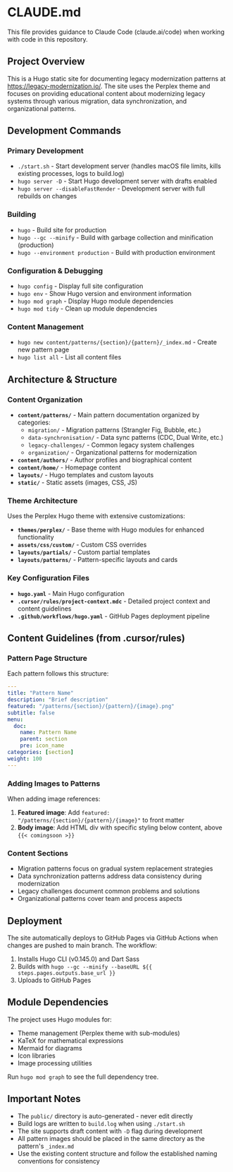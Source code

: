 # CLAUDE.md

This file provides guidance to Claude Code (claude.ai/code) when working with code in this repository.

## Project Overview

This is a Hugo static site for documenting legacy modernization patterns at https://legacy-modernization.io/. The site uses the Perplex theme and focuses on providing educational content about modernizing legacy systems through various migration, data synchronization, and organizational patterns.

## Development Commands

### Primary Development
- `./start.sh` - Start development server (handles macOS file limits, kills existing processes, logs to build.log)
- `hugo server -D` - Start Hugo development server with drafts enabled
- `hugo server --disableFastRender` - Development server with full rebuilds on changes

### Building
- `hugo` - Build site for production 
- `hugo --gc --minify` - Build with garbage collection and minification (production)
- `hugo --environment production` - Build with production environment

### Configuration & Debugging
- `hugo config` - Display full site configuration
- `hugo env` - Show Hugo version and environment information
- `hugo mod graph` - Display Hugo module dependencies
- `hugo mod tidy` - Clean up module dependencies

### Content Management
- `hugo new content/patterns/{section}/{pattern}/_index.md` - Create new pattern page
- `hugo list all` - List all content files

## Architecture & Structure

### Content Organization
- **`content/patterns/`** - Main pattern documentation organized by categories:
  - `migration/` - Migration patterns (Strangler Fig, Bubble, etc.)
  - `data-synchronisation/` - Data sync patterns (CDC, Dual Write, etc.) 
  - `legacy-challenges/` - Common legacy system challenges
  - `organization/` - Organizational patterns for modernization
- **`content/authors/`** - Author profiles and biographical content
- **`content/home/`** - Homepage content
- **`layouts/`** - Hugo templates and custom layouts
- **`static/`** - Static assets (images, CSS, JS)

### Theme Architecture
Uses the Perplex Hugo theme with extensive customizations:
- **`themes/perplex/`** - Base theme with Hugo modules for enhanced functionality
- **`assets/css/custom/`** - Custom CSS overrides
- **`layouts/partials/`** - Custom partial templates
- **`layouts/patterns/`** - Pattern-specific layouts and cards

### Key Configuration Files
- **`hugo.yaml`** - Main Hugo configuration
- **`.cursor/rules/project-context.mdc`** - Detailed project context and content guidelines
- **`.github/workflows/hugo.yaml`** - GitHub Pages deployment pipeline

## Content Guidelines (from .cursor/rules)

### Pattern Page Structure
Each pattern follows this structure:
```yaml
---
title: "Pattern Name"
description: "Brief description"
featured: "/patterns/{section}/{pattern}/{image}.png"
subtitle: false
menu:
  doc:
    name: Pattern Name
    parent: section
    pre: icon_name
categories: [section]
weight: 100
---
```

### Adding Images to Patterns
When adding image references:
1. **Featured image**: Add `featured: "/patterns/{section}/{pattern}/{image}"` to front matter
2. **Body image**: Add HTML div with specific styling below content, above `{{< comingsoon >}}`

### Content Sections
- Migration patterns focus on gradual system replacement strategies
- Data synchronization patterns address data consistency during modernization
- Legacy challenges document common problems and solutions
- Organizational patterns cover team and process aspects

## Deployment

The site automatically deploys to GitHub Pages via GitHub Actions when changes are pushed to main branch. The workflow:
1. Installs Hugo CLI (v0.145.0) and Dart Sass
2. Builds with `hugo --gc --minify --baseURL ${{ steps.pages.outputs.base_url }}`
3. Uploads to GitHub Pages

## Module Dependencies

The project uses Hugo modules for:
- Theme management (Perplex theme with sub-modules)
- KaTeX for mathematical expressions
- Mermaid for diagrams
- Icon libraries
- Image processing utilities

Run `hugo mod graph` to see the full dependency tree.

## Important Notes

- The `public/` directory is auto-generated - never edit directly
- Build logs are written to `build.log` when using `./start.sh`
- The site supports draft content with `-D` flag during development
- All pattern images should be placed in the same directory as the pattern's `_index.md`
- Use the existing content structure and follow the established naming conventions for consistency